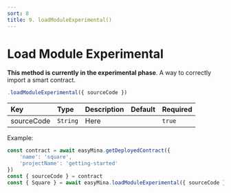 ```yaml
---
sort: 8
title: 9. loadModuleExperimental()
---
```



# Load Module Experimental

**This method is currently in the experimental phase**. A way to correctly import a smart contract.

```javascript
.loadModuleExperimental({ sourceCode })
```

| Key | Type | Description | Default | Required |
| :-- | :-- | :-- | :-- | :-- |
| sourceCode | `String` | Here | | `true` |

Example:

```javascript
const contract = await easyMina.getDeployedContract({
    'name': 'square',
    'projectName': 'getting-started'
})
const { sourceCode } = contract
const { Square } = await easyMina.loadModuleExperimental({ sourceCode })
```